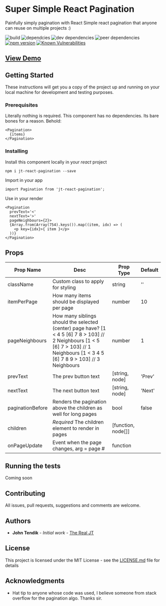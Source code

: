 # Super Simple React Pagination

Painfully simply pagination with React
Simple react pagination that anyone can reuse on multiple projects :) 

![build](https://travis-ci.com/JohnTendik/Super-Simple-React-Pagination.svg?branch=master) ![dependcies](https://david-dm.org/JohnTendik/Super-Simple-React-Pagination.svg) ![dev dependencies](https://david-dm.org/JohnTendik/Super-Simple-React-Pagination/dev-status.svg) ![peer dependencies](https://david-dm.org/JohnTendik/Super-Simple-React-Pagination/peer-status.svg) [![npm version](https://badge.fury.io/js/jt-react-pagination.svg)](https://badge.fury.io/js/jt-react-pagination) [![Known Vulnerabilities](https://snyk.io/test/github/JohnTendik/Super-Simple-React-Pagination/badge.svg?targetFile=package.json)](https://snyk.io/test/github/JohnTendik/Super-Simple-React-Pagination?targetFile=package.json)


## [View Demo](https://johntendik.github.io/Super-Simple-React-Pagination/)

## Getting Started

These instructions will get you a copy of the project up and running on your local machine for development and testing purposes. 

### Prerequisites

Literally nothing is required. This component has no dependencies. Its bare bones for a reason. Behold:

```
<Pagination>
  {items}
</Pagination>
```

### Installing

Install this component locally in your _react_ project

```
npm i jt-react-pagination --save
```

Import in your app

```
import Pagination from 'jt-react-pagination';
```

Use in your render
```
<Pagination
  prevText='<'
  nextText='>'
  pageNeighbours={2}>
  {Array.from(Array(754).keys()).map((item, idx) => (
    <p key={idx}>{ item }</p>
  ))}
</Pagination>
```

## Props
| Prop Name        | Desc                                                                                                                                                                              | Prop Type      | Default    |
|------------------|-----------------------------------------------------------------------------------------------------------------------------------------------------------------------------------|----------------|------------|
| className        | Custom class to apply for styling                                                                                                                                                 | string         | ''         |
| itemPerPage      | How many items should be displayed per page                                                                                                                                       | number         | 10         |
| pageNeighbours   | How many siblings should the selected (center) page have? [1 < 4 5 [6] 7 8 > 103] // 2 Neighbours [1 < 5 [6] 7 > 103] // 1 Neighbours [1 < 3 4 5 [6] 7 8 9 > 103] // 3 Neighbours | number         | 1          |
| prevText         | The prev button text                                                                                                                                                              | [string, node] | 'Prev'     |
| nextText         | The next button text                                                                                                                                                              | [string, node] | 'Next'     |
| paginationBefore | Renders the pagination above the children as well for long pages                                                                                                                  | bool           | false      |
| children         | *Required* The children element to render in pages  |  [function, node[]]
| onPageUpdate         |  Event when the page changes, arg = page #   | function


## Running the tests

Coming soon

## Contributing

All issues, pull requests, suggestions and comments are welcome.

## Authors

* **John Tendik** - *Initial work* - [The Real JT](https://github.com/JohnTendik)

## License

This project is licensed under the MIT License - see the [LICENSE.md](LICENSE.md) file for details

## Acknowledgments

* Hat tip to anyone whose code was used, I believe someone from stack overflow for the pagination algo. Thanks sir.

